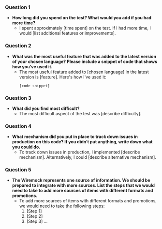### Question 1
- **How long did you spend on the test? What would you add if you had more time?**
    - I spent approximately [time spent] on the test. If I had more time, I would [list additional features or improvements].

### Question 2
- **What was the most useful feature that was added to the latest version of your chosen language? Please include a snippet of code that shows how you've used it.**
    - The most useful feature added to [chosen language] in the latest version is [feature]. Here's how I've used it:
      ```[chosen language]
      [code snippet]
      ```

### Question 3
- **What did you find most difficult?**
    - The most difficult aspect of the test was [describe difficulty].

### Question 4
- **What mechanism did you put in place to track down issues in production on this code? If you didn’t put anything, write down what you could do.**
    - To track down issues in production, I implemented [describe mechanism]. Alternatively, I could [describe alternative mechanism].

### Question 5
- **The Wiremock represents one source of information. We should be prepared to integrate with more sources. List the steps that we would need to take to add more sources of items with different formats and promotions.**
    - To add more sources of items with different formats and promotions, we would need to take the following steps:
        1. [Step 1]
        2. [Step 2]
        3. [Step 3]
           ... 
